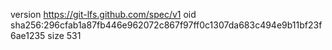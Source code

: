 version https://git-lfs.github.com/spec/v1
oid sha256:296cfab1a87fb446e962072c867f97ff0c1307da683c494e9b11bf23f6ae1235
size 531
